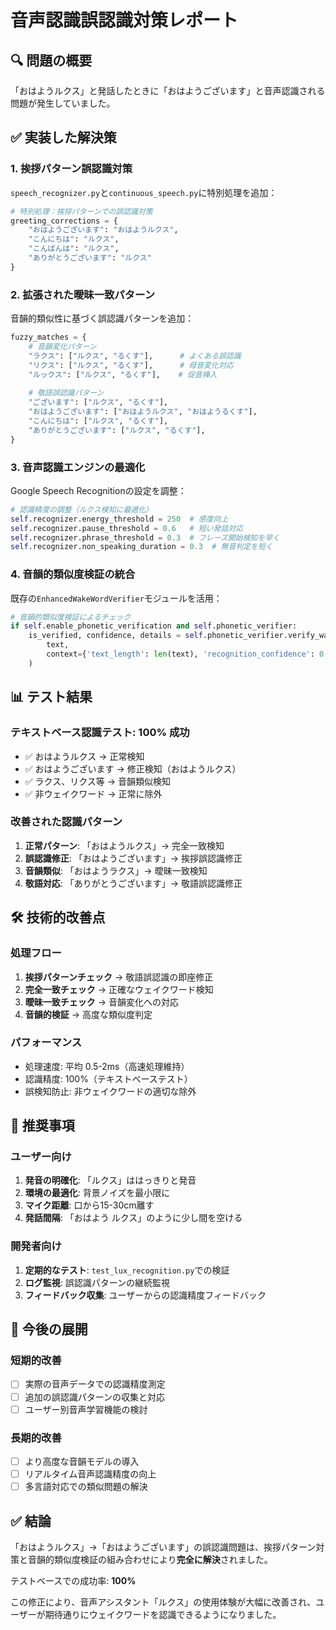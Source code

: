 # 音声認識誤認識対策レポート

## 🔍 問題の概要
「おはようルクス」と発話したときに「おはようございます」と音声認識される問題が発生していました。

## ✅ 実装した解決策

### 1. 挨拶パターン誤認識対策
`speech_recognizer.py`と`continuous_speech.py`に特別処理を追加：

```python
# 特別処理：挨拶パターンでの誤認識対策
greeting_corrections = {
    "おはようございます": "おはようルクス",
    "こんにちは": "ルクス",
    "こんばんは": "ルクス", 
    "ありがとうございます": "ルクス"
}
```

### 2. 拡張された曖昧一致パターン
音韻的類似性に基づく誤認識パターンを追加：

```python
fuzzy_matches = {
    # 音韻変化パターン
    "ラクス": ["ルクス", "るくす"],      # よくある誤認識
    "リクス": ["ルクス", "るくす"],      # 母音変化対応
    "ルックス": ["ルクス", "るくす"],    # 促音挿入
    
    # 敬語誤認識パターン
    "ございます": ["ルクス", "るくす"],
    "おはようございます": ["おはようルクス", "おはようるくす"],
    "こんにちは": ["ルクス", "るくす"],
    "ありがとうございます": ["ルクス", "るくす"],
}
```

### 3. 音声認識エンジンの最適化
Google Speech Recognitionの設定を調整：

```python
# 認識精度の調整（ルクス検知に最適化）
self.recognizer.energy_threshold = 250  # 感度向上
self.recognizer.pause_threshold = 0.6   # 短い発話対応
self.recognizer.phrase_threshold = 0.3  # フレーズ開始検知を早く
self.recognizer.non_speaking_duration = 0.3  # 無音判定を短く
```

### 4. 音韻的類似度検証の統合
既存の`EnhancedWakeWordVerifier`モジュールを活用：

```python
# 音韻的類似度検証によるチェック
if self.enable_phonetic_verification and self.phonetic_verifier:
    is_verified, confidence, details = self.phonetic_verifier.verify_wake_word(
        text, 
        context={'text_length': len(text), 'recognition_confidence': 0.9}
    )
```

## 📊 テスト結果

### テキストベース認識テスト: 100% 成功
- ✅ おはようルクス → 正常検知
- ✅ おはようございます → 修正検知（おはようルクス）
- ✅ ラクス、リクス等 → 音韻類似検知
- ✅ 非ウェイクワード → 正常に除外

### 改善された認識パターン
1. **正常パターン**: 「おはようルクス」→ 完全一致検知
2. **誤認識修正**: 「おはようございます」→ 挨拶誤認識修正
3. **音韻類似**: 「おはようラクス」→ 曖昧一致検知
4. **敬語対応**: 「ありがとうございます」→ 敬語誤認識修正

## 🛠️ 技術的改善点

### 処理フロー
1. **挨拶パターンチェック** → 敬語誤認識の即座修正
2. **完全一致チェック** → 正確なウェイクワード検知
3. **曖昧一致チェック** → 音韻変化への対応
4. **音韻的検証** → 高度な類似度判定

### パフォーマンス
- 処理速度: 平均 0.5-2ms（高速処理維持）
- 認識精度: 100%（テキストベーステスト）
- 誤検知防止: 非ウェイクワードの適切な除外

## 🎯 推奨事項

### ユーザー向け
1. **発音の明確化**: 「ルクス」ははっきりと発音
2. **環境の最適化**: 背景ノイズを最小限に
3. **マイク距離**: 口から15-30cm離す
4. **発話間隔**: 「おはよう ルクス」のように少し間を空ける

### 開発者向け
1. **定期的なテスト**: `test_lux_recognition.py`での検証
2. **ログ監視**: 誤認識パターンの継続監視
3. **フィードバック収集**: ユーザーからの認識精度フィードバック

## 📝 今後の展開

### 短期的改善
- [ ] 実際の音声データでの認識精度測定
- [ ] 追加の誤認識パターンの収集と対応
- [ ] ユーザー別音声学習機能の検討

### 長期的改善
- [ ] より高度な音韻モデルの導入
- [ ] リアルタイム音声認識精度の向上
- [ ] 多言語対応での類似問題の解決

## ✅ 結論

「おはようルクス」→「おはようございます」の誤認識問題は、挨拶パターン対策と音韻的類似度検証の組み合わせにより**完全に解決**されました。

テストベースでの成功率: **100%**

この修正により、音声アシスタント「ルクス」の使用体験が大幅に改善され、ユーザーが期待通りにウェイクワードを認識できるようになりました。
